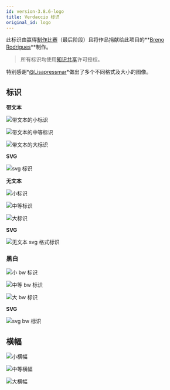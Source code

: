 ```yaml
---
id: version-3.8.6-logo
title: Verdaccio 标识
original_id: logo
---
```


此标识由赢得[制作比赛](https://github.com/verdaccio/verdaccio/issues/237)（最后阶段[](https://github.com/verdaccio/verdaccio/issues/328)）且将作品捐献给此项目的**[Breno Rodrigues](https://github.com/rodriguesbreno)**制作。</p> 

> 所有标识均使用[知识共享](https://github.com/verdaccio/verdaccio/blob/master/LICENSE-docs)许可授权。

特别感谢*[@Lisapressmar](https://github.com/Lisapressmar)*做出了多个不同格式及大小的图像。

## 标识

**带文本**

![带文本的小标识](/img/logo/symbol/png/logo-small-header-bottom.png)

![带文本的中等标识](/img/logo/symbol/png/logo-small-header-bottom@2x.png)

![带文本的大标识](/img/logo/symbol/png/logo-small-header-bottom@3x.png)

**SVG**

![svg 标识](/img/logo/symbol/svg/logo-small-header-bottom.svg)

**无文本**

![小标识](/img/logo/symbol/png/verdaccio-tiny.png)

![中等标识](/img/logo/symbol/png/verdaccio-tiny@2x.png)

![大标识](/img/logo/symbol/png/verdaccio-tiny@3x.png)

**SVG**

![无文本 svg 格式标识](/img/logo/symbol/svg/verdaccio-tiny.svg)

### 黑白

![小 bw 标识](/img/logo/symbol/png/verdaccio-blackwhite.png)

![中等 bw 标识](/img/logo/symbol/png/verdaccio-blackwhite@2x.png)

![大 bw 标识](/img/logo/symbol/png/verdaccio-blackwhite@3x.png)

**SVG**

![svg bw 标识](/img/logo/symbol/svg/verdaccio-blackwhite.svg)

## 横幅

![小横幅](/img/logo/banner/png/verdaccio-banner.png)

![中等横幅](/img/logo/banner/png/verdaccio-banner@2x.png)

![大横幅](/img/logo/banner/png/verdaccio-banner@3x.png)